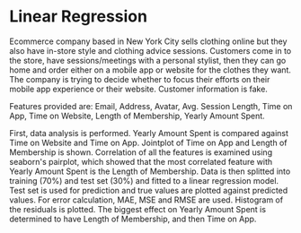 # Linear Regression
 
Ecommerce company based in New York City sells clothing online but they also have in-store style and clothing advice sessions. Customers come in to the store, have sessions/meetings with a personal stylist, then they can go home and order either on a mobile app or website for the clothes they want.
The company is trying to decide whether to focus their efforts on their mobile app experience or their website. Customer information is fake.

Features provided are: Email, Address, Avatar, Avg. Session Length, Time on App, Time on Website, Length of Membership, Yearly Amount Spent.

First, data analysis is performed. Yearly Amount Spent is compared against Time on Website and Time on App. Jointplot of Time on App and Length of Membership is shown. Correlation of all the features is examined using seaborn's pairplot, which showed that the most correlated feature with Yearly Amount Spent is the Length of Membership. Data is then splitted into training (70%) and test set (30%) and fitted to a linear regression model. Test set is used for prediction and true values are plotted against predicted values. For error calculation, MAE, MSE and RMSE are used. Histogram of the residuals is plotted. The biggest effect on Yearly Amount Spent is determined to have Length of Membership, and then Time on App.

